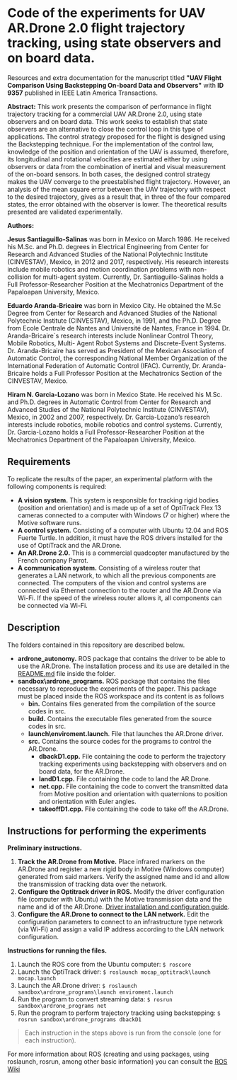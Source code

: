 # Code of the experiments for UAV AR.Drone 2.0 flight trajectory tracking, using state observers and on board data.

Resources and extra documentation for the manuscript titled **"UAV Flight Comparison Using Backstepping On-board Data and Observers"** with **ID 9357** published in IEEE Latin America Transactions.

**Abstract:** This work presents the comparison of performance in flight trajectory tracking for a commercial UAV AR.Drone 2.0, using state observers and on board data. This work seeks to establish that state observers are an alternative to close the control loop in this type of applications. The control strategy proposed for the flight is designed using the Backstepping technique. For the implementation of the control law, knowledge of the position and orientation of the UAV is assumed, therefore, its longitudinal and rotational velocities are estimated either by using observers or data from the combination of inertial and visual measurement of the on-board sensors. In both cases, the designed control strategy makes the UAV converge to the preestablished flight trajectory. However, an analysis of the mean square error between the UAV trajectory with respect to the desired trajectory, gives as a result that, in three of the four compared states, the error obtained with the observer is lower. The theoretical results presented are validated experimentally.

**Authors:**

**Jesus Santiaguillo-Salinas** was born in Mexico on March 1986. He received his M.Sc. and Ph.D. degrees in Electrical Engineering from Center for Research and Advanced Studies of the National Polytechnic Institute (CINVESTAV), Mexico, in 2012 and 2017, respectively. His research interests include mobile robotics and motion coordination problems with non-collision for multi-agent system. Currently, Dr. Santiaguillo-Salinas holds a Full Professor-Researcher Position at the Mechatronics Department of the Papaloapan University, Mexico.

**Eduardo Aranda-Bricaire** was born in Mexico City. He obtained the M.Sc Degree from Center for Research and Advanced Studies of the National Polytechnic Institute (CINVESTAV), Mexico, in 1991, and the Ph.D. Degree from Ecole Centrale de Nantes and Université de Nantes, France in 1994. Dr. Aranda-Bricaire´s research interests include Nonlinear Control Theory, Mobile Robotics, Multi- Agent Robot Systems and Discrete-Event Systems. Dr. Aranda-Bricaire has served as President of the Mexican Association of Automatic Control, the corresponding National Member Organization of the International Federation of Automatic Control (IFAC). Currently, Dr. Aranda-Bricaire holds a Full Professor Position at the Mechatronics Section of the CINVESTAV, Mexico.

**Hiram N. Garcia-Lozano** was born in Mexico State. He received his M.Sc. and Ph.D. degrees in Automatic Control from Center for Research and Advanced Studies of the National Polytechnic Institute (CINVESTAV), Mexico, in 2002 and 2007, respectively. Dr. Garcia-Lozano’s research interests include robotics, mobile robotics and control systems. Currently, Dr. Garcia-Lozano holds a Full Professor-Researcher Position at the Mechatronics Department of the Papaloapan University, Mexico.

## Requirements

To replicate the results of the paper, an experimental platform with the following components is required:
- **A vision system.** This system is responsible for tracking rigid bodies (position and orientation) and is made up of a set of OptiTrack Flex 13 cameras connected to a computer with Windows (7 or higher) where the Motive software runs.
- **A control system.** Consisting of a computer with Ubuntu 12.04 and ROS Fuerte Turtle. In addition, it must have the ROS drivers installed for the use of OptiTrack and the AR.Drone.
- **An AR.Drone 2.0.** This is a commercial quadcopter manufactured by the French company Parrot.
- **A communication system.** Consisting of a wireless router that generates a LAN network, to which all the previous components are connected. The computers of the vision and control systems are connected via Ethernet connection to the router and the AR.Drone via Wi-Fi. If the speed of the wireless router allows it, all components can be connected via Wi-Fi.

## Description

The folders contained in this repository are described below.
- **ardrone_autonomy.** ROS package that contains the driver to be able to use the AR.Drone. The installation process and its use are detailed in the [README.md](ardrone_autonomy/README.md) file inside the folder.
- **sandbox\ardrone_programs.** ROS package that contains the files necessary to reproduce the experiments of the paper. This package must be placed inside the ROS workspace and its content is as follows
  - **bin.** Contains files generated from the compilation of the source codes in src.
  - **build.** Contains the executable files generated from the source codes in src.
  - **launch\enviroment.launch**. File that launches the AR.Drone driver.
  - **src.** Contains the source codes for the programs to control the AR.Drone.
    - **dbackD1.cpp.** File containing the code to perform the trajectory tracking experiments using backstepping with observers and on board data, for the AR.Drone.
    - **landD1.cpp.** File containing the code to land the AR.Drone.
    - **net.cpp.** File containing the code to convert the transmitted data from Motive position and orientation with quaternions to position and orientation with Euler angles.
    - **takeoffD1.cpp.** File containing the code to take off the AR.Drone.

## Instructions for performing the experiments

**Preliminary instructions.**

1. **Track the AR.Drone from Motive.** Place infrared markers on the AR.Drone and register a new rigid body in Motive (Windows computer) generated from said markers. Verify the assigned name and id and allow the transmission of tracking data over the network.
2. **Configure the Optitrack driver in ROS.** Modify the driver configuration file (computer with Ubuntu) with the Motive transmission data and the name and id of the AR.Drone. [Driver installation and configuration guide](https://wiki.ros.org/mocap_optitrack).
3. **Configure the AR.Drone to connect to the LAN network.** Edit the configuration parameters to connect to an infrastructure type network (via Wi-Fi) and assign a valid IP address according to the LAN network configuration.

**Instructions for running the files.**

1. Launch the ROS core from the Ubuntu computer:
  `$ roscore`
2. Launch the OptiTrack driver:
  `$ roslaunch mocap_optitrack\launch mocap.launch`
3. Launch the AR.Drone driver:
  `$ roslaunch sandbox\ardrone_programs\launch enviroment.launch`
4. Run the program to convert streaming data:
  `$ rosrun sandbox\ardrone_programs net`
5. Run the program to perform trajectory tracking using backstepping:
  `$ rosrun sandbox\ardrone_programs dbackD1`
  > Each instruction in the steps above is run from the console (one for each instruction).

For more information about ROS (creating and using packages, using roslaunch, rosrun, among other basic information) you can consult the [ROS Wiki](https://wiki.ros.org/ROS/Tutorials#Beginner_Level)
